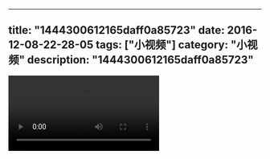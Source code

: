 
---
title: "1444300612165daff0a85723"
date: 2016-12-08-22-28-05
tags: ["小视频"]
category: "小视频"
description: "1444300612165daff0a85723"
---
<video src="http://ohtsqip0g.bkt.clouddn.com/1444300612165daff0a85723.mp4" controls="controls"></video>
